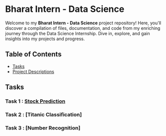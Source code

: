 # Bharat Intern - Data Science

Welcome to my **Bharat Intern - Data Science** project repository! Here, you'll discover a compilation of files, documentation, and code from my enriching journey through the Data Science Internship. Dive in, explore, and gain insights into my projects and progress.

## Table of Contents

- [Tasks](#tasks)
- [Project Descriptions](#project-descriptions)

## Tasks 

### Task 1 : [Stock Prediction](https://manoradh03.github.io/Bharat-Intern---Data-Science/Stock%20Prediction/Stock%20Prediction.ipynb)

### Task 2 : [Titanic Classification]

### Task 3 : [Number Recognition]
